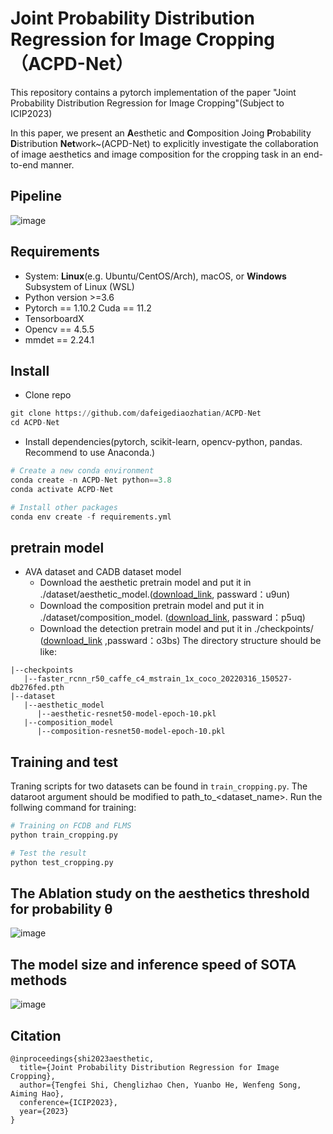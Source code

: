 # Joint Probability Distribution Regression for Image Cropping（ACPD-Net）

This repository contains a pytorch implementation of the paper "Joint Probability Distribution Regression for Image Cropping"(Subject to ICIP2023)

In this paper, we present an **A**esthetic and **C**omposition Joing **P**robability **D**istribution **Net**work~(ACPD-Net) to explicitly investigate the collaboration of image aesthetics and image composition for the cropping task in an end-to-end manner.

## Pipeline
![image](https://github.com/flyingbird93/ACPD-Net/assets/16755407/6776cd77-1f34-4a25-9299-84327424c543)


## Requirements
- System: **Linux**(e.g. Ubuntu/CentOS/Arch), macOS, or **Windows** Subsystem of Linux (WSL)
- Python version >=3.6
- Pytorch == 1.10.2 Cuda == 11.2 
- TensorboardX
- Opencv == 4.5.5
- mmdet == 2.24.1

## Install
- Clone repo
```python
git clone https://github.com/dafeigediaozhatian/ACPD-Net
cd ACPD-Net
```

- Install dependencies(pytorch, scikit-learn, opencv-python, pandas. Recommend to use Anaconda.)
```python
# Create a new conda environment
conda create -n ACPD-Net python==3.8
conda activate ACPD-Net

# Install other packages
conda env create -f requirements.yml
```


## pretrain model
- AVA dataset and CADB dataset model
  - Download the aesthetic pretrain model and put it in ./dataset/aesthetic_model.([download_link](https://pan.baidu.com/s/1F6Imkj7bFkIiKot4WgSxUw?pwd=u9un), passward：u9un) 
  - Download the composition pretrain model and put it in ./dataset/composition_model. ([download_link](https://pan.baidu.com/s/16Idk-C1ItPSJzueuAFPYZw?pwd=p5uq), passward：p5uq)
  - Download the detection pretrain model and put it in ./checkpoints/ ([download_link](https://pan.baidu.com/s/18V-IQzRV579kDRmJJefj5A?pwd=o3bs) ,passward：o3bs)
  The directory structure should be like:
```
|--checkpoints
   |--faster_rcnn_r50_caffe_c4_mstrain_1x_coco_20220316_150527-db276fed.pth
|--dataset
   |--aesthetic_model
      |--aesthetic-resnet50-model-epoch-10.pkl
   |--composition_model
      |--composition-resnet50-model-epoch-10.pkl
```

## Training and test
Traning scripts for two datasets can be found in ```train_cropping.py```. The dataroot argument should be modified to path_to_<dataset_name>. Run the follwing command for training:
```python
# Training on FCDB and FLMS
python train_cropping.py

# Test the result
python test_cropping.py
```

## The Ablation study on the aesthetics threshold for probability θ
![image](https://github.com/flyingbird93/ACPD-Net/assets/16755407/7db91a94-53eb-4549-91b9-085a4f31175a)

## The model size and inference speed of SOTA methods
![image](https://github.com/flyingbird93/ACPD-Net/assets/16755407/de1dae79-e016-4979-b1b4-8c32390e3172)

## Citation
```
@inproceedings{shi2023aesthetic,
  title={Joint Probability Distribution Regression for Image Cropping},
  author={Tengfei Shi, Chenglizhao Chen, Yuanbo He, Wenfeng Song, Aiming Hao},
  conference={ICIP2023},
  year={2023}
}
```
